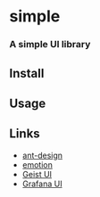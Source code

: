 # simple

### A simple UI library

## Install

## Usage

## Links

- [ant-design](https://github.com/ant-design/ant-design)
- [emotion](https://github.com/emotion-js/emotion)
- [Geist UI](https://github.com/geist-org/react)
- [Grafana UI](https://github.com/grafana/grafana/blob/main/packages/grafana-ui/README.md)
